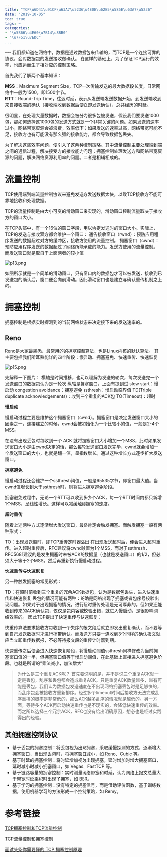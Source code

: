 ```yaml
---
title: "TCP\u6D41\u91CF\u63A7\u5236\u4E0E\u62E5\u585E\u63A7\u5236"
date: "2019-10-05"
toc: true
tags: ~
categories:
- "\u5B66\u4E60\u7B14\u8BB0"
- "\u7F51\u7EDC"
...
```

--- 我们都知道在网络中，数据是通过数据包来传输的，而TCP是一个连接可靠的协议，会对数据包的发送接收做确认。
在这样的基础上，为了保证TCP运行的效率，也应运而生了相对应的控制策略。

首先我们了解两个基本知识：

**MSS**：Maximum Segment Size，TCP一次传输发送的最大数据段长度。日常网络中一般为1500，即1500字节。  
**RTT**：Round-Trip Time，往返时延，表示从发送端发送数据开始，到发送端收到来自接收端的确认（接收端收到数据后便立即发送确认），总共经历的时延。

很明显，在处理大量数据时，数据会被分为很多包被发送，假设我们要发送1000包，那如何选择这1000包的发送方式就是一个非常关键的问题。如果发送的速率过小，网络带宽资源会被浪费，效率低下；如果发送的速率过高，网络带宽可能不足，接收方也有可能没有那么强的接收能力，都会导致数据包丢失。

为了解决这些效率问题，便引入了这两种控制策略。其中流量控制主要处理端到端之间的通信过程，解决接受方的接收能力问题；拥塞控制处理发送方和网络带宽资源的问题，解决网络资源利用率的问题。二者是相辅相成的。

# 流量控制

TCP使用端到端流量控制协议来避免发送方发送数据太快，以致TCP接收方不能可靠地接收和处理数据。

TCP的流量控制是由大小可变的滑动窗口来实现的，滑动窗口控制流量取决于接收方的窗口大小。

在TCP头部中，有一个16位的窗口字段，用以协定发送时的窗口大小。实际上，TCP的发送与接收双方都会维护一个窗口：
通告接收窗口（rwnd）：预防应用程序发送的数据超过对方的缓冲区，接收方使用的流量控制。
拥塞窗口（cwnd）：预防应用程序发送的数据超过了网络所能承载的能力。发送方使用的流量控制。
而发送窗口就是取自于上面两者的较小值

![p13.png](/img/tcpcon/window.png)

如图所示就是一个简单的滑动窗口，只有窗口内的数据包才可以被发送，接收到已发送包的确认后，窗口便会向前滑动。因此滑动窗口也是建立与确认重传机制之上的。

# 拥塞控制

拥塞控制是根据实时探测到的当前网络状态来决定接下来的发送速率的。

## Reno

Reno是大家最熟悉、最常用的的拥塞控制算法，也是Linux内核的默认算法。
其主要包括我们所耳熟能详的四个阶段：慢启动、拥塞避免、快速重传、快速恢复

![p15.png](/img/tcpcon/reno.png)

先解释一下图片：
横轴是时间推移，也可以理解为发送的轮次，每次发送完一个发送窗口的数据包认为是一轮次
纵轴是拥塞窗口，上面有提到过
slow start：慢启动
congestion avoidance：拥塞避免
ssthresh：慢启动临界值
TD(Triple duplicate acknowledgements)：收到三个重复的ACK包
TO(Timeout)：超时

**慢启动**

慢启动过程主要是维护这个拥塞窗口（cwnd）。拥塞窗口是决定发送窗口大小的因素之一，连接建立的时候，cwnd会被初始化为一个比较小的值，一般是2-4个MSS。

在没有出现丢包时每收到一个 ACK 就将拥塞窗口大小增加一个MSS，此时如果发送窗口大小是由cwnd决定的话，那么每轮发送窗口发送完毕，cwnd就会增加一个发送窗口的大小，也就是翻一倍，呈指数增长。通过这种增长方式逐步扩大发送窗口。

**拥塞避免**

慢启动过程还会维护一个ssthresh阈值，一般是65535字节，即窗口最大值。当cwnd值增长到大于ssthresh时，则将进入拥塞避免阶段。

拥塞避免过程中，无论一个RTT可以收到多少个ACK，每一个RTT时间内都只新增1个MSS，呈线性增长。这样可以减缓触碰拥塞的速度。

**超时重传**

随着上述两种方式逐渐增大发送窗口，最终肯定会触发拥塞。而触发拥塞一般有两种形式：

TO：出现发送超时，即TCP重传定时器溢出
在出现发送超时后，便会进入超时重传。进入超时重传后，RFC建议将cwnd设置为1个MSS，而对于ssthresh，RFC5681建议的是发生拥塞时未被ACK的数据量（也就是发送窗口）的1/2，但必须大于等于2个MSS。然后再重新执行慢启动过程。

**快速重传与快速恢复**

另一种触发拥塞的常见形式：

TD：在超时前收到三个重复的冗余ACK数据包，认为是数据包丢失，进入快速重传和快速恢复
丢包的情况可能有两种：的确是网络出现了拥塞或者包序号校验出现问题。如果对于出现拥塞的情况，进行超时重传处理是无可厚非的。但如果还能收到传来的ACK确认包，仅仅是包内容或校验出错，就进入慢启动，是很影响网络效率的。
因此TCP提出了快速重传与快速恢复：

快重传算法要求接收方每收到一个失序的报文段后就立即发出重复确认，而不要等到自己发送数据时才进行捎带确认。而发送方只要一连收到3个同样的确认报文就应当立即重传数据报，不必等待报文段的重传计时器到期。

快速重传之后便会进入快速恢复阶段，将慢启动阈值ssthresh同样修改为当前拥塞窗口值的一半，但拥塞窗口值等于慢启动阈值，在此基础上直接进入拥塞避免阶段。也就是所谓的“乘法减小，加法增大”

> 为什么是三个重复ACK呢？
> 首先要说明的是，并不是说三个重复ACK就一定是丢包，乱序和丢包都会造成重复ACK。只是重复ACK数量越多，越有可能是丢包。我们认为数据包发送速度在不出现网络拥塞丢包时是足够快的，而乱序包会被接收方重新排序。经过多个timeout时间后接收方无法完成乱序重排的概率是非常低的，那么ACK越多乱序的情况就是越低的。另一方面，等待多个ACK再启动快速重传也是不现实的，会降低快速重传的效率。而之所以选择三个冗余ACK，RFC也没有给出明确原因，想必也是经过实践得出的经验。

## 其他拥塞控制协议


- 基于丢包的拥塞控制：将丢包视为出现拥塞，采取缓慢探测的方式，逐渐增大拥塞窗口，当出现丢包时，将拥塞窗口减小，如 Reno、Cubic 等。
- 基于时延的拥塞控制：将时延增加视为出现拥塞，延时增加时增大拥塞窗口，延时减小时减小拥塞窗口，如 Vegas、FastTCP 等。
- 基于链路容量的拥塞控制：实时测量网络带宽和时延，认为网络上报文总量大于带宽时延乘积时出现了拥塞，如 BBR。
- 基于学习的拥塞控制：没有特定的拥塞信号，而是借助评价函数，基于训练数据，使用机器学习的方法形成一个控制策略，如 Remy。

# 参考链接

[TCP拥塞控制和TCP流量控制](https://blog.csdn.net/qq_38623623/article/details/81290265)  
[TCP流量控制和拥塞控制](https://www.cnblogs.com/iou123lg/p/9017044.html)  
[面试头条你需要懂的 TCP 拥塞控制原理](https://mp.weixin.qq.com/s/AjK8g62jL-5_xSSvVZzQJQ)  


